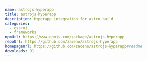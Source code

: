 ```yaml
---
name: astrojs-hyperapp
title: astrojs-hyperapp
description: Hyperapp integration for astro.build
categories:
  - css+ui
  - frameworks
npmUrl: https://www.npmjs.com/package/astrojs-hyperapp
repoUrl: https://github.com/zaceno/astrojs-hyperapp
homepageUrl: https://github.com/zaceno/astrojs-hyperapp#readme
downloads: 91
---
```


